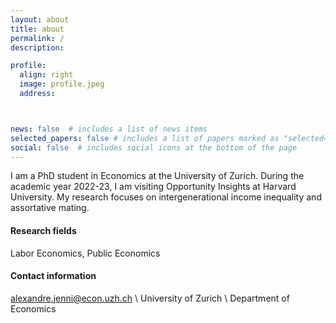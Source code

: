 ```yaml
---
layout: about
title: about
permalink: /
description:

profile:
  align: right
  image: profile.jpeg
  address:



news: false  # includes a list of news items
selected_papers: false # includes a list of papers marked as "selected={true}"
social: false  # includes social icons at the bottom of the page
---
```


I am a PhD student in Economics at the University of Zurich. During the academic year 2022-23, I am visiting Opportunity Insights at Harvard University.
My research focuses on intergenerational income inequality and assortative mating.

#### Research fields
Labor Economics, Public Economics 

#### Contact information
alexandre.jenni@econ.uzh.ch \\
University of Zurich \\
Department of Economics 




